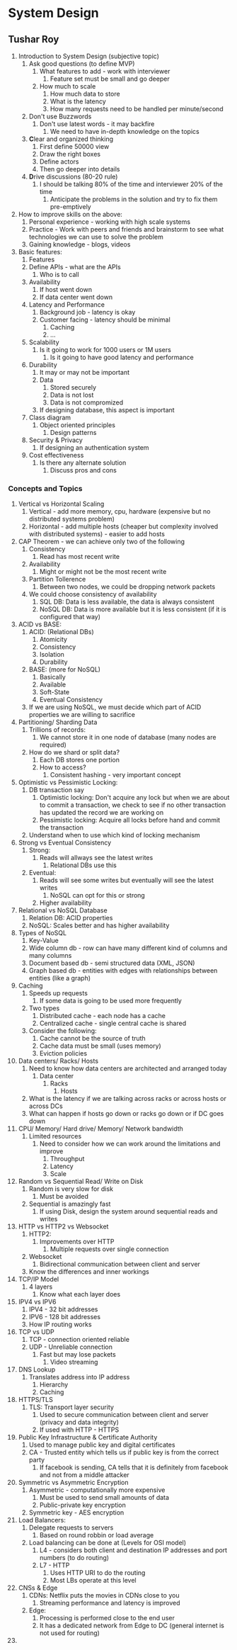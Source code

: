# System Design #
## Tushar Roy ##
1. Introduction to System Design (subjective topic)
	1. Ask good questions (to define MVP)
		1. What features to add - work with interviewer
			1. Feature set must be small and go deeper
		2. How much to scale
			1. How much data to store
			2. What is the latency
			3. How many requests need to be handled per minute/second
	2. Don't use Buzzwords
		1. Don't use latest words - it may backfire
			1. We need to have in-depth knowledge on the topics
	3. **C**lear and organized thinking
		1. First define 50000 view
		2. Draw the right boxes
		3. Define actors
		4. Then go deeper into details
	4. **D**rive discussions (80-20 rule)
		1. I should be talking 80% of the time and interviewer 20% of the time
			1. Anticipate the problems in the solution and try to fix them pre-emptively
2. How to improve skills on the above:
	1. Personal experience - working with high scale systems
	2. Practice - Work with peers and friends and brainstorm to see what technologies we can use to solve the problem
	3. Gaining knowledge - blogs, videos
3. Basic features:
	1. Features
	2. Define APIs - what are the APIs
		1. Who is to call
	3. Availability
		1. If host went down
		2. If data center went down
	4. Latency and Performance
		1. Background job - latency is okay
		2. Customer facing - latency should be minimal
			1. Caching
			2. ...
	5. Scalability
		1. Is it going to work for 1000 users or 1M users
			1. Is it going to have good latency and performance
	6. Durability
		1. It may or may not be important
		2. Data
			1. Stored securely
			2. Data is not lost
			3. Data is not compromized
		3. If designing database, this aspect is important
	7. Class diagram
		1. Object oriented principles
			1. Design patterns
	8. Security & Privacy
		1. If designing an authentication system
	9. Cost effectiveness
		1. Is there any alternate solution
			1. Discuss pros and cons

### Concepts and Topics ###
1. Vertical vs Horizontal Scaling
	1. Vertical - add more memory, cpu, hardware (expensive but no distributed systems problem)
	2. Horizontal - add multiple hosts (cheaper but complexity involved with distributed systems) - easier to add hosts
2. CAP Theorem - we can achieve only two of the following
	1. Consistency
		1. Read has most recent write
	2. Availability
		1. Might or might not be the most recent write
	3. Partition Tollerence
		1. Between two nodes, we could be dropping network packets
	4. We could choose consistency of availability
		1. SQL DB: Data is less available, the data is always consistent
		2. NoSQL DB: Data is more available but it is less consistent (if it is configured that way)
3. ACID vs BASE:
	1. ACID: (Relational DBs)
		1. Atomicity
		2. Consistency
		3. Isolation
		4. Durability
	2. BASE: (more for NoSQL)
		1. Basically
		2. Available
		3. Soft-State
		4. Eventual Consistency
	3. If we are using NoSQL, we must decide which part of ACID properties we are willing to sacrifice
4. Partitioning/ Sharding Data
	1. Trillions of records:
		1. We cannot store it in one node of database (many nodes are required)
	2. How do we shard or split data?
		1. Each DB stores one portion
		2. How to access?
			1. Consistent hashing - very important concept
5. Optimistic vs Pessimistic Locking:
	1. DB transaction say
		1. Optimistic locking: Don't acquire any lock but when we are about to commit a transaction, we check to see if no other transaction has updated the record we are working on
		2. Pessimistic locking: Acquire all locks before hand and commit the transaction
	2. Understand when to use which kind of locking mechanism
6. Strong vs Eventual Consistency
	1. Strong:
		1. Reads will allways see the latest writes
			1. Relational DBs use this
	2. Eventual:
		1. Reads will see some writes but eventually will see the latest writes
			1. NoSQL can opt for this or strong
		2. Higher availability
7. Relational vs NoSQL Database
	1. Relation DB: ACID properties
	2. NoSQL: Scales better and has higher availability
8. Types of NoSQL
	1. Key-Value
	2. Wide column db - row can have many different kind of columns and many columns
	3. Document based db - semi structured data (XML, JSON)
	4. Graph based db - entities with edges with relationships between entities (like a graph)
9. Caching 
	1. Speeds up requests
		1. If some data is going to be used more frequently
	2. Two types
		1. Distributed cache - each node has a cache
		2. Centralized cache - single central cache is shared
	3. Consider the following:
		1. Cache cannot be the source of truth
		2. Cache data must be small (uses memory)
		3. Eviction policies
10. Data centers/ Racks/ Hosts
	1. Need to know how data centers are architected and arranged today
		1. Data center
			1. Racks
				1. Hosts
	2. What is the latency if we are talking across racks or across hosts or across DCs
	3. What can happen if hosts go down or racks go down or if DC goes down
10. CPU/ Memory/ Hard drive/ Memory/ Network bandwidth
	1. Limited resources
		1. Need to consider how we can work around the limitations and improve
			1. Throughput
			2. Latency
			3. Scale
11. Random vs Sequential Read/ Write on Disk
	1. Random is very slow for disk
		1. Must be avoided
	2. Sequential is amazingly fast
		1. If using Disk, design the system around sequential reads and writes
12. HTTP vs HTTP2 vs Websocket
	1. HTTP2: 
		1. Improvements over HTTP
			1. Multiple requests over single connection
	2. Websocket
		1. Bidirectional communication between client and server
	3. Know the differences and inner workings
13. TCP/IP Model
	1. 4 layers
		1. Know what each layer does
14. IPV4 vs IPV6
	1. IPV4 - 32 bit addresses
	2. IPV6 - 128 bit addresses
	3. How IP routing works
15. TCP vs UDP
	1. TCP - connection oriented reliable
	2. UDP - Unreliable connection
		1. Fast but may lose packets
			1. Video streaming
16. DNS Lookup
	1. Translates address into IP address
		1. Hierarchy
		2. Caching
17. HTTPS/TLS
	1. TLS: Transport layer security
		1. Used to secure communication between client and server (privacy and data integrity)
		2. If used with HTTP - HTTPS
18. Public Key Infrastructure & Certificate Authority
	1. Used to manage public key and digital certificates
	2. CA - Trusted entity which tells us if public key is from the correct party
		1. If facebook is sending, CA tells that it is definitely from facebook and not from a middle attacker
19. Symmetric vs Asymmetric Encryption
	1. Asymmetric - computationally more expensive
		1. Must be used to send small amounts of data
		2. Public-private key encryption
	2. Symmetric key - AES encryption
11. Load Balancers:
	1. Delegate requests to servers
		1. Based on round robbin or load average
	2. Load balancing can be done at (Levels for OSI model)
		1. L4 - considers both client and destination IP addresses and port numbers (to do routing)
		2. L7 - HTTP
			1. Uses HTTP URI to do the routing
			2. Most LBs operate at this level
12. CNSs & Edge
	1. CDNs: Netflix puts the movies in CDNs close to you
		1. Streaming performance and latency is improved
	2. Edge:
		1. Processing is performed close to the end user
		2. It has a dedicated network from Edge to DC (general internet is not used for routing)
13. 
		